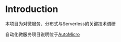 # Introduction

本项目为对微服务、分布式与Serverless的关键技术调研

自动化微服务项目说明位于[AutoMicro](MicroService/Automatic/AutoMicro.md)